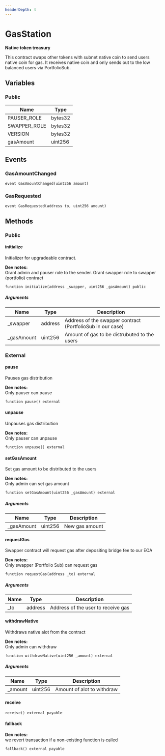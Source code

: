 ```yaml
---
headerDepth: 4
---
```


# GasStation

**Native token treasury**

This contract swaps other tokens with subnet native coin to send users native coin for gas.
It receives native coin and only sends out to the low balanced users via PortfolioSub.




## Variables

### Public

| Name | Type |
| --- | --- |
| PAUSER_ROLE | bytes32 |
| SWAPPER_ROLE | bytes32 |
| VERSION | bytes32 |
| gasAmount | uint256 |




## Events

### GasAmountChanged



```solidity:no-line-numbers
event GasAmountChanged(uint256 amount)
```
### GasRequested



```solidity:no-line-numbers
event GasRequested(address to, uint256 amount)
```



## Methods

### Public

#### initialize

Initializer for upgradeable contract.

**Dev notes:** \
Grant admin and pauser role to the sender. Grant swapper role to swapper (portfolio) contract

```solidity:no-line-numbers
function initialize(address _swapper, uint256 _gasAmount) public
```

##### Arguments

| Name | Type | Description |
| ---- | ---- | ----------- |
| _swapper | address | Address of the swapper contract (PortfolioSub in our case) |
| _gasAmount | uint256 | Amount of gas to be distrubuted to the users |



### External

#### pause

Pauses gas distribution

**Dev notes:** \
Only pauser can pause

```solidity:no-line-numbers
function pause() external
```


#### unpause

Unpauses gas distribution

**Dev notes:** \
Only pauser can unpause

```solidity:no-line-numbers
function unpause() external
```


#### setGasAmount

Set gas amount to be distributed to the users

**Dev notes:** \
Only admin can set gas amount

```solidity:no-line-numbers
function setGasAmount(uint256 _gasAmount) external
```

##### Arguments

| Name | Type | Description |
| ---- | ---- | ----------- |
| _gasAmount | uint256 | New gas amount |


#### requestGas

Swapper contract will request gas after depositing bridge fee to our EOA

**Dev notes:** \
Only swapper (Portfolio Sub) can request gas

```solidity:no-line-numbers
function requestGas(address _to) external
```

##### Arguments

| Name | Type | Description |
| ---- | ---- | ----------- |
| _to | address | Address of the user to receive gas |


#### withdrawNative

Withdraws native alot from the contract

**Dev notes:** \
Only admin can withdraw

```solidity:no-line-numbers
function withdrawNative(uint256 _amount) external
```

##### Arguments

| Name | Type | Description |
| ---- | ---- | ----------- |
| _amount | uint256 | Amount of alot to withdraw |


#### receive



```solidity:no-line-numbers
receive() external payable
```


#### fallback


**Dev notes:** \
we revert transaction if a non-existing function is called

```solidity:no-line-numbers
fallback() external payable
```




